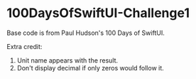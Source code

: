 # 100DaysOfSwiftUI-Challenge1
Base code is from Paul Hudson's 100 Days of SwiftUI.

Extra credit:
1) Unit name appears with the result.
2) Don't display decimal if only zeros would follow it.
